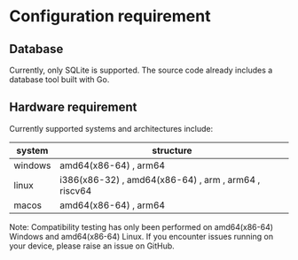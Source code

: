 # Configuration requirement

## Database

Currently, only SQLite is supported. The source code already includes a database tool built with Go.

## Hardware requirement

Currently supported systems and architectures include:

| system  | structure                                            |
| ------- | ---------------------------------------------------- |
| windows | amd64(x86-64) , arm64                                |
| linux   | i386(x86-32) , amd64(x86-64) , arm , arm64 , riscv64 |
| macos   | amd64(x86-64) , arm64                                |

Note: Compatibility testing has only been performed on amd64(x86-64) Windows and amd64(x86-64) Linux. If you encounter issues running on your device, please raise an issue on GitHub.